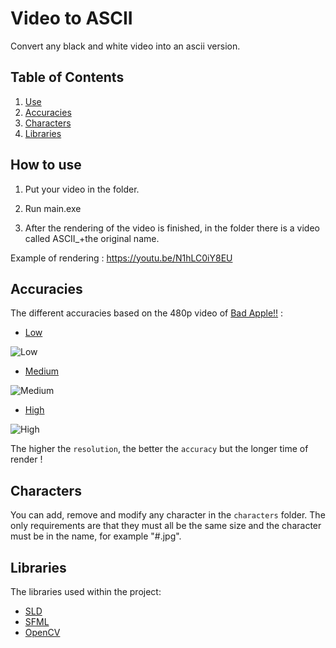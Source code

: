 # Video to ASCII

Convert any black and white video into an ascii version.

## Table of Contents
1. [Use](#how-to-use-it)
2. [Accuracies](#accuracies)
3. [Characters](#characters)
3. [Libraries](#libraries)

## How to use
1. Put your video in the folder.

2. Run main.exe

3. After the rendering of the video is finished, in the folder there is a video called ASCII_+the original name.

Example of rendering : https://youtu.be/N1hLC0iY8EU

## Accuracies
The different accuracies based on the 480p video of [Bad Apple!!](https://www.youtube.com/watch?v=FtutLA63Cp8) :

* [Low](https://youtu.be/px1mTmlXyWU)

![Low](https://media.giphy.com/media/v1.Y2lkPTc5MGI3NjExMGY4MDFmMmE5YTU0YTRmMWQzMzZiZTAzZDc3YmJlNDI1OTRiYmY4MCZlcD12MV9pbnRlcm5hbF9naWZzX2dpZklkJmN0PWc/ZJ81AJbf8SNegHAKYo/giphy.gif)

* [Medium](https://youtu.be/mk-Kwmvk6a8)

![Medium](https://media.giphy.com/media/v1.Y2lkPTc5MGI3NjExMzM4MzRmMDBmODUwYTEyMDQ0MjQ5ODI1ODJkNGE0ZmZlNmY0ZmI1NCZlcD12MV9pbnRlcm5hbF9naWZzX2dpZklkJmN0PWc/mnQzCKtraobASHM8bV/giphy.gif)

* [High](https://youtu.be/IS_-AjZfMB8)

![High](https://media.giphy.com/media/v1.Y2lkPTc5MGI3NjExZjhlY2JmYWM1Y2JhZWNlYWNiYjc1ZWQwYjg1ZmNlNjIwNzA1MGU4NSZlcD12MV9pbnRlcm5hbF9naWZzX2dpZklkJmN0PWc/t8ZAjityghzlZ4nbUL/giphy.gif)

The higher the ```resolution```, the better the ```accuracy``` but the longer time of render !

## Characters
You can add, remove and modify any character in the ```characters``` folder. The only requirements are that they must all be the same size and the character must be in the name, for example "#.jpg".

## Libraries
The libraries used within the project:
* [SLD](https://www.libsdl.org/)
* [SFML](https://www.sfml-dev.org/index-fr.php)
* [OpenCV](https://opencv.org/)
